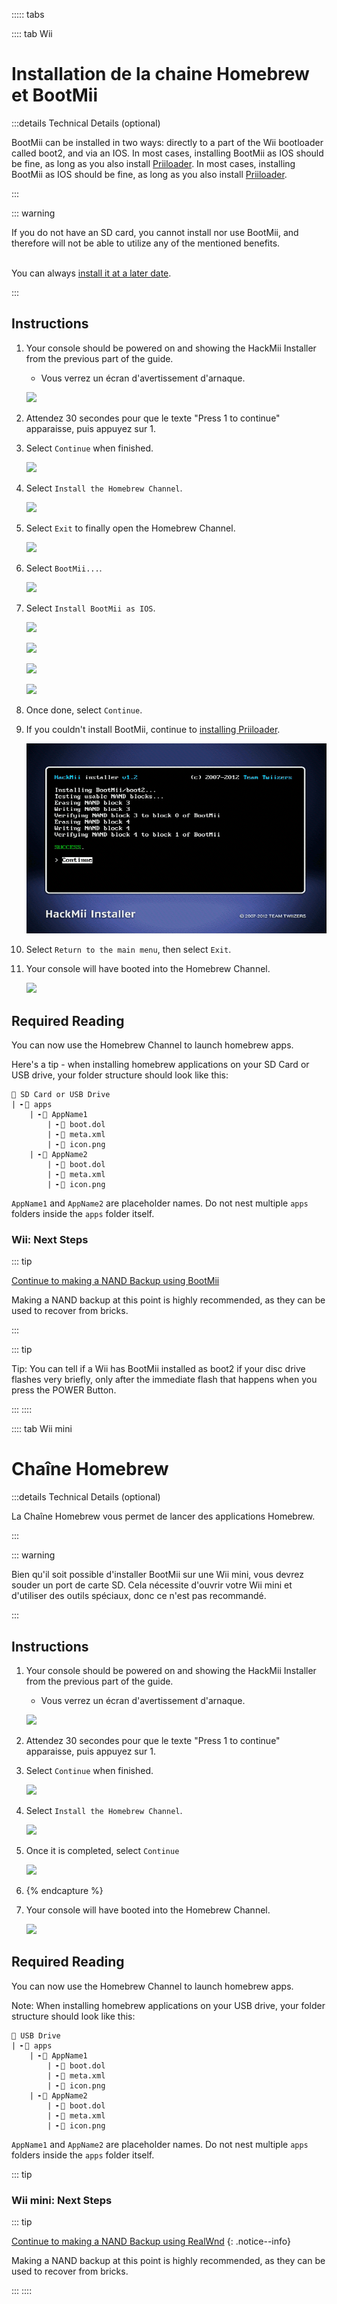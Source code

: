 ::::: tabs

:::: tab Wii

# Installation de la chaine Homebrew et BootMii

:::details Technical Details (optional)

BootMii can be installed in two ways: directly to a part of the Wii bootloader called boot2, and via an IOS. In most cases, installing BootMii as IOS should be fine, as long as you also install <a href="priiloader">Priiloader</a>. In most cases, installing BootMii as IOS should be fine, as long as you also install [Priiloader](priiloader).

:::

::: warning

If you do not have an SD card, you cannot install nor use BootMii, and therefore will not be able to utilize any of the mentioned benefits.

<br> You can always [install it at a later date](hackmii).

:::

## Instructions

1. Your console should be powered on and showing the HackMii Installer from the previous part of the guide.

    - Vous verrez un écran d'avertissement d'arnaque.

    ![](/images/hackmii/scam.png)

2. Attendez 30 secondes pour que le texte "Press 1 to continue" apparaisse, puis appuyez sur 1.

3. Select `Continue` when finished.

    ![](/images/hackmii/test_results.png)

4. Select `Install the Homebrew Channel`.

    ![](/images/hackmii/hbc_install.png)

5. Select `Exit` to finally open the Homebrew Channel.

    ![](/images/hackmii/hbc_install_ok.png)

6. Select `BootMii...`.

    ![](/images/hackmii/bootmii_install.png)

7. Select `Install BootMii as IOS`.

    ![](/images/hackmii/bootmii_install1.png)

    ![](/images/hackmii/bootmii_install2.png)

    ![](/images/hackmii/bootmii_install3.png)

    ![](/images/hackmii/bootmii_install_ok.png)

8. Once done, select `Continue`.

9. If you couldn't install BootMii, continue to [installing Priiloader](priiloader).

    ![](/images/hackmii/bootmii_install4.png)

10. Select `Return to the main menu`, then select `Exit`.

11. Your console will have booted into the Homebrew Channel.

    ![](/images/hbc/blank.png)

## Required Reading

You can now use the Homebrew Channel to launch homebrew apps.

Here's a tip - when installing homebrew applications on your SD Card or USB drive, your folder structure should look like this:

```
💾 SD Card or USB Drive
| ╸📁 apps
    | ╸📁 AppName1
        | ╸📄 boot.dol
        | ╸📄 meta.xml
        | ╸📄 icon.png
    | ╸📁 AppName2
        | ╸📄 boot.dol
        | ╸📄 meta.xml
        | ╸📄 icon.png
```

`AppName1` and `AppName2` are placeholder names. Do not nest multiple `apps` folders inside the `apps` folder itself.

### Wii: Next Steps

::: tip

[Continue to making a NAND Backup using BootMii](bootmii)

Making a NAND backup at this point is highly recommended, as they can be used to recover from bricks.

:::

::: tip

Tip: You can tell if a Wii has BootMii installed as boot2 if your disc drive flashes very briefly, only after the immediate flash that happens when you press the POWER Button.

:::
::::

:::: tab Wii mini

# Chaîne Homebrew

:::details Technical Details (optional)

La Chaîne Homebrew vous permet de lancer des applications Homebrew.

:::

::: warning

Bien qu'il soit possible d'installer BootMii sur une Wii mini, vous devrez souder un port de carte SD. Cela nécessite d'ouvrir votre Wii mini et d'utiliser des outils spéciaux, donc ce n'est pas recommandé.

:::

## Instructions

1. Your console should be powered on and showing the HackMii Installer from the previous part of the guide.

    - Vous verrez un écran d'avertissement d'arnaque.

    ![](/images/hackmii/scam.png)

2. Attendez 30 secondes pour que le texte "Press 1 to continue" apparaisse, puis appuyez sur 1.

3. Select `Continue` when finished.

    ![](/images/hackmii/test_results.png)

4. Select `Install the Homebrew Channel`.

    ![](/images/hackmii/hbc_install.png)

5. Once it is completed, select `Continue`

    ![](/images/hackmii/hbc_install_ok.png)

6. {% endcapture %}

7. Your console will have booted into the Homebrew Channel.

    ![](/images/hbc/blank.png)

## Required Reading

You can now use the Homebrew Channel to launch homebrew apps.

Note: When installing homebrew applications on your USB drive, your folder structure should look like this:

```
💾 USB Drive
| ╸📁 apps
	| ╸📁 AppName1
		| ╸📄 boot.dol
		| ╸📄 meta.xml
		| ╸📄 icon.png
	| ╸📁 AppName2
		| ╸📄 boot.dol
		| ╸📄 meta.xml
		| ╸📄 icon.png
```

`AppName1` and `AppName2` are placeholder names. Do not nest multiple `apps` folders inside the `apps` folder itself.

::: tip

### Wii mini: Next Steps

::: tip

[Continue to making a NAND Backup using RealWnd](wnd-mini)
{: .notice--info}

Making a NAND backup at this point is highly recommended, as they can be used to recover from bricks.

:::
::::

